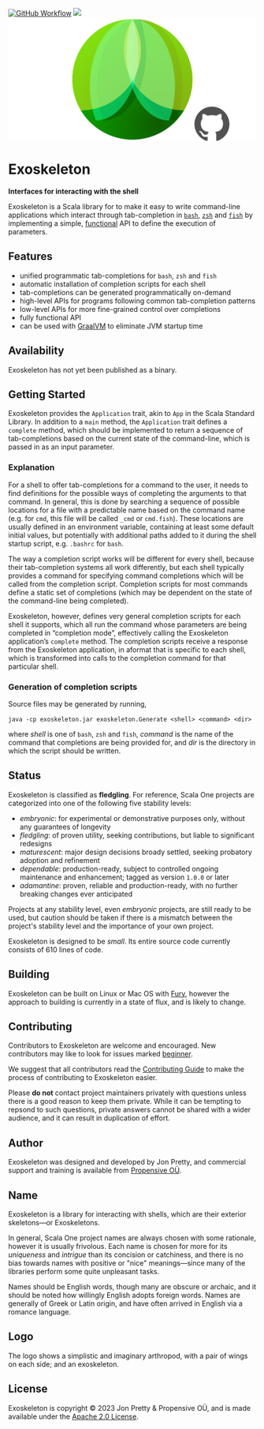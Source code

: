 [<img alt="GitHub Workflow" src="https://img.shields.io/github/actions/workflow/status/propensive/exoskeleton/main.yml?style=for-the-badge" height="24">](https://github.com/propensive/exoskeleton/actions)
[<img src="https://img.shields.io/discord/633198088311537684?color=8899f7&label=DISCORD&style=for-the-badge" height="24">](https://discord.gg/7b6mpF6Qcf)
<img src="/doc/images/github.png" valign="middle">

# Exoskeleton

__Interfaces for interacting with the shell__

Exoskeleton is a Scala library for to make it easy to write command-line applications which
interact through tab-completion in
[`bash`](https://www.gnu.org/software/bash/),
[`zsh`](http://zsh.sourceforge.net/) and [`fish`](https://fishshell.com/) by
implementing a simple,
[functional](https://en.wikipedia.org/wiki/Functional_programming) API to
define the execution of parameters.

## Features

- unified programmatic tab-completions for `bash`, `zsh` and `fish`
- automatic installation of completion scripts for each shell
- tab-completions can be generated programmatically on-demand
- high-level APIs for programs following common tab-completion patterns
- low-level APIs for more fine-grained control over completions
- fully functional API
- can be used with [GraalVM](https://www.graalvm.org/) to eliminate JVM
  startup time


## Availability

Exoskeleton has not yet been published as a binary.

## Getting Started

Exoskeleton provides the `Application` trait, akin to `App` in the Scala
Standard Library. In addition to a `main` method, the `Application` trait
defines a `complete` method, which should be implemented to return a sequence
of tab-completions based on the current state of the command-line, which is
passed in as an input parameter.

### Explanation

For a shell to offer tab-completions for a command to the user, it needs to
find definitions for the possible ways of completing the arguments to that
command. In general, this is done by searching a sequence of possible
locations for a file with a predictable name based on the command name (e.g.
for `cmd`, this file will be called `_cmd` or `cmd.fish`). These locations
are usually defined in an environment variable, containing at least some
default initial values, but potentially with additional paths added to it
during the shell startup script, e.g. `.bashrc` for `bash`.

The way a completion script works will be different for every shell, because
their tab-completion systems all work differently, but each shell typically
provides a command for specifying command completions which will be called
from the completion script. Completion scripts for most commands define a
static set of completions (which may be dependent on the state of the
command-line being completed).

Exoskeleton, however, defines very general completion scripts for each shell
it supports, which all run the command whose parameters are being completed
in “completion mode”, effectively calling the Exoskeleton application’s
`complete` method. The completion scripts receive a response from the
Exoskeleton application, in aformat that is specific to each shell, which is
transformed into calls to the completion command for that particular shell.

### Generation of completion scripts

Source files may be generated by running,
```shell
java -cp exoskeleton.jar exoskeleton.Generate <shell> <command> <dir>
```
where _shell_ is one of `bash`, `zsh` and `fish`, _command_ is the name of
the command that completions are being provided for, and _dir_ is the
directory in which the script should be written.



## Status

Exoskeleton is classified as __fledgling__. For reference, Scala One projects are
categorized into one of the following five stability levels:

- _embryonic_: for experimental or demonstrative purposes only, without any guarantees of longevity
- _fledgling_: of proven utility, seeking contributions, but liable to significant redesigns
- _maturescent_: major design decisions broady settled, seeking probatory adoption and refinement
- _dependable_: production-ready, subject to controlled ongoing maintenance and enhancement; tagged as version `1.0.0` or later
- _adamantine_: proven, reliable and production-ready, with no further breaking changes ever anticipated

Projects at any stability level, even _embryonic_ projects, are still ready to
be used, but caution should be taken if there is a mismatch between the
project's stability level and the importance of your own project.

Exoskeleton is designed to be _small_. Its entire source code currently consists
of 610 lines of code.

## Building

Exoskeleton can be built on Linux or Mac OS with [Fury](/propensive/fury), however
the approach to building is currently in a state of flux, and is likely to
change.

## Contributing

Contributors to Exoskeleton are welcome and encouraged. New contributors may like to look for issues marked
<a href="https://github.com/propensive/exoskeleton/labels/beginner">beginner</a>.

We suggest that all contributors read the [Contributing Guide](/contributing.md) to make the process of
contributing to Exoskeleton easier.

Please __do not__ contact project maintainers privately with questions unless
there is a good reason to keep them private. While it can be tempting to
repsond to such questions, private answers cannot be shared with a wider
audience, and it can result in duplication of effort.

## Author

Exoskeleton was designed and developed by Jon Pretty, and commercial support and training is available from
[Propensive O&Uuml;](https://propensive.com/).



## Name

Exoskeleton is a library for interacting with shells, which are their exterior skeletons—or Exoskeletons.

In general, Scala One project names are always chosen with some rationale, however it is usually
frivolous. Each name is chosen for more for its _uniqueness_ and _intrigue_ than its concision or
catchiness, and there is no bias towards names with positive or "nice" meanings—since many of the
libraries perform some quite unpleasant tasks.

Names should be English words, though many are obscure or archaic, and it should be noted how
willingly English adopts foreign words. Names are generally of Greek or Latin origin, and have
often arrived in English via a romance language.

## Logo

The logo shows a simplistic and imaginary arthropod, with a pair of wings on each side; and an exoskeleton.

## License

Exoskeleton is copyright &copy; 2023 Jon Pretty & Propensive O&Uuml;, and is made available under the
[Apache 2.0 License](/license.md).
